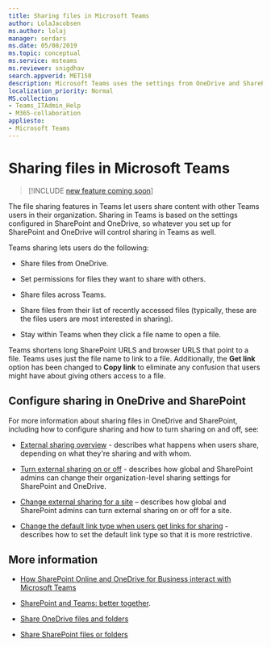 ```yaml
---
title: Sharing files in Microsoft Teams
author: LolaJacobsen
ms.author: lolaj
manager: serdars
ms.date: 05/08/2019
ms.topic: conceptual
ms.service: msteams
ms.reviewer: snigdhav
search.appverid: MET150
description: Microsoft Teams uses the settings from OneDrive and SharePoint to control sharing.
localization_priority: Normal
MS.collection: 
- Teams_ITAdmin_Help
- M365-collaboration
appliesto: 
- Microsoft Teams
---
```


# Sharing files in Microsoft Teams

> [!INCLUDE [new feature coming soon](includes/new-feature-coming-soon-article.md)]

The file sharing features in Teams let users share content with other Teams users in their organization. Sharing in Teams is based on the settings configured in SharePoint and OneDrive, so whatever you set up for SharePoint and OneDrive will control sharing in Teams as well.

Teams sharing lets users do the following:

- Share files from OneDrive.

- Set permissions for files they want to share with others.

- Share files across Teams.

- Share files from their list of recently accessed files (typically, these are the files users are most interested in sharing).

- Stay within Teams when they click a file name to open a file.

Teams shortens long SharePoint URLS and browser URLS that point to a file. Teams uses just the file name to link to a file. Additionally, the **Get link** option has been changed to **Copy link** to eliminate any confusion that users might have about giving others access to a file.

## Configure sharing in OneDrive and SharePoint

For more information about sharing files in OneDrive and SharePoint, including how to configure sharing and how to turn sharing on and off, see:

- [External sharing overview](https://docs.microsoft.com/sharepoint/external-sharing-overview) - describes what happens when users share, depending on what they're sharing and with whom.

- [Turn external sharing on or off](https://docs.microsoft.com/sharepoint/turn-external-sharing-on-or-off) - describes how global and SharePoint admins can change their organization-level sharing settings for SharePoint and OneDrive.

- [Change external sharing for a site](https://docs.microsoft.com/sharepoint/change-external-sharing-site) – describes how global and SharePoint admins can turn external sharing on or off for a site.

- [Change the default link type when users get links for sharing](https://docs.microsoft.com/sharepoint/change-default-sharing-link) - describes how to set the default link type so that it is more restrictive.

## More information

- [How SharePoint Online and OneDrive for Business interact with Microsoft Teams](sharepoint-onedrive-interact.md)

- [SharePoint and Teams: better together](https://techcommunity.microsoft.com/t5/Microsoft-SharePoint-Blog/SharePoint-and-Teams-Better-Together/ba-p/189593).

- [Share OneDrive files and folders](https://support.office.com/article/Share-OneDrive-files-and-folders-9fcc2f7d-de0c-4cec-93b0-a82024800c07#OS_Type=OneDrive_-_Business)

- [Share SharePoint files or folders](https://support.office.com/article/share-sharepoint-files-or-folders-1fe37332-0f9a-4719-970e-d2578da4941c)

